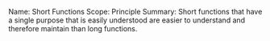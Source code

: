 Name:   Short Functions
Scope:   Principle
Summary: Short functions that have a single purpose that is easily
         understood are easier to understand and therefore maintain
         than long functions.
